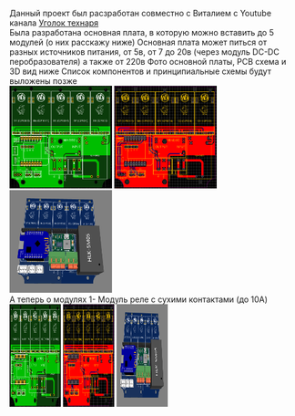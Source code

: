 Данный проект был расзработан совместно с Виталием с Youtube канала  <a href="https://www.youtube.com/channel/UCzI016x7MItBtQCJiSWI7yA" target="_blank">Уголок технаря</a>
<br>
Была разработана основная плата, в которую можно вставить до 5 модулей (о них расскажу ниже)
Основная плата может питься от разных источников питания, от 5в, от 7 до 20в (через модуль DC-DC перобразователя) а также от 220в
Фото основной платы, PCB схема и 3D вид ниже
Список компонентов и принципиальные схемы будут выложены позже
<br>
<a href="https://github.com/White-SinSay/UWC/blob/main/images/main.png"><img src="https://github.com/White-SinSay/UWC/blob/main/images/main.png" width="180" height="180"></a>
<a href="https://github.com/White-SinSay/UWC/blob/main/images/main_pcb.png"><img src="https://github.com/White-SinSay/UWC/blob/main/images/main_pcb.png" width="180" height="180"></a>
<a href="https://github.com/White-SinSay/UWC/blob/main/images/main_3d.png"><img src="https://github.com/White-SinSay/UWC/blob/main/images/main_3d.png" width="180" height="180"></a>
<br>
А теперь о модулях
1- Модуль реле с сухими контактами (до 10А)
<br>
<a href="https://github.com/White-SinSay/UWC/blob/main/images/ralay.png"><img src="https://github.com/White-SinSay/UWC/blob/main/images/main.png" width="90" height="180"></a>
<a href="https://github.com/White-SinSay/UWC/blob/main/images/ralay_pcb.png"><img src="https://github.com/White-SinSay/UWC/blob/main/images/main_pcb.png" width="90" height="180"></a>
<a href="https://github.com/White-SinSay/UWC/blob/main/images/ralay_3d.png"><img src="https://github.com/White-SinSay/UWC/blob/main/images/main_3d.png" width="90" height="180"></a>

